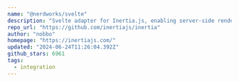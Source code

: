 ```yaml
---
name: "@nerdworks/svelte"
description: "Svelte adapter for Inertia.js, enabling server-side rendering."
repo_url: "https://github.com/inertiajs/inertia"
author: "nobbo"
homepage: "https://inertiajs.com/"
updated: "2024-06-24T11:26:04.392Z"
github_stars: 6961
tags: 
  - integration
---
```

